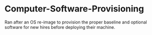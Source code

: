 # Computer-Software-Provisioning
Ran after an OS re-image to provision the proper baseline and optional software for new hires before deploying their machine.
